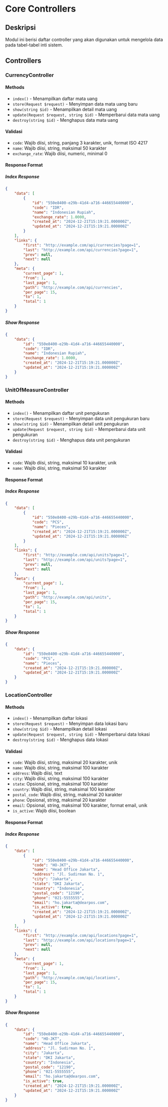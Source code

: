 # Core Controllers

## Deskripsi
Modul ini berisi daftar controller yang akan digunakan untuk mengelola data pada tabel-tabel inti sistem.

## Controllers

### CurrencyController

#### Methods
- `index()` - Menampilkan daftar mata uang
- `store(Request $request)` - Menyimpan data mata uang baru
- `show(string $id)` - Menampilkan detail mata uang
- `update(Request $request, string $id)` - Memperbarui data mata uang
- `destroy(string $id)` - Menghapus data mata uang

#### Validasi
- `code`: Wajib diisi, string, panjang 3 karakter, unik, format ISO 4217
- `name`: Wajib diisi, string, maksimal 50 karakter
- `exchange_rate`: Wajib diisi, numeric, minimal 0

#### Response Format

##### Index Response
```json
{
    "data": [
        {
            "id": "550e8400-e29b-41d4-a716-446655440000",
            "code": "IDR",
            "name": "Indonesian Rupiah",
            "exchange_rate": 1.0000,
            "created_at": "2024-12-21T15:19:21.000000Z",
            "updated_at": "2024-12-21T15:19:21.000000Z"
        }
    ],
    "links": {
        "first": "http://example.com/api/currencies?page=1",
        "last": "http://example.com/api/currencies?page=1",
        "prev": null,
        "next": null
    },
    "meta": {
        "current_page": 1,
        "from": 1,
        "last_page": 1,
        "path": "http://example.com/api/currencies",
        "per_page": 15,
        "to": 1,
        "total": 1
    }
}
```

##### Show Response
```json
{
    "data": {
        "id": "550e8400-e29b-41d4-a716-446655440000",
        "code": "IDR",
        "name": "Indonesian Rupiah",
        "exchange_rate": 1.0000,
        "created_at": "2024-12-21T15:19:21.000000Z",
        "updated_at": "2024-12-21T15:19:21.000000Z"
    }
}
```

### UnitOfMeasureController

#### Methods
- `index()` - Menampilkan daftar unit pengukuran
- `store(Request $request)` - Menyimpan data unit pengukuran baru
- `show(string $id)` - Menampilkan detail unit pengukuran
- `update(Request $request, string $id)` - Memperbarui data unit pengukuran
- `destroy(string $id)` - Menghapus data unit pengukuran

#### Validasi
- `code`: Wajib diisi, string, maksimal 10 karakter, unik
- `name`: Wajib diisi, string, maksimal 50 karakter

#### Response Format

##### Index Response
```json
{
    "data": [
        {
            "id": "550e8400-e29b-41d4-a716-446655440000",
            "code": "PCS",
            "name": "Pieces",
            "created_at": "2024-12-21T15:19:21.000000Z",
            "updated_at": "2024-12-21T15:19:21.000000Z"
        }
    ],
    "links": {
        "first": "http://example.com/api/units?page=1",
        "last": "http://example.com/api/units?page=1",
        "prev": null,
        "next": null
    },
    "meta": {
        "current_page": 1,
        "from": 1,
        "last_page": 1,
        "path": "http://example.com/api/units",
        "per_page": 15,
        "to": 1,
        "total": 1
    }
}
```

##### Show Response
```json
{
    "data": {
        "id": "550e8400-e29b-41d4-a716-446655440000",
        "code": "PCS",
        "name": "Pieces",
        "created_at": "2024-12-21T15:19:21.000000Z",
        "updated_at": "2024-12-21T15:19:21.000000Z"
    }
}
```

### LocationController

#### Methods
- `index()` - Menampilkan daftar lokasi
- `store(Request $request)` - Menyimpan data lokasi baru
- `show(string $id)` - Menampilkan detail lokasi
- `update(Request $request, string $id)` - Memperbarui data lokasi
- `destroy(string $id)` - Menghapus data lokasi

#### Validasi
- `code`: Wajib diisi, string, maksimal 20 karakter, unik
- `name`: Wajib diisi, string, maksimal 100 karakter
- `address`: Wajib diisi, text
- `city`: Wajib diisi, string, maksimal 100 karakter
- `state`: Opsional, string, maksimal 100 karakter
- `country`: Wajib diisi, string, maksimal 100 karakter
- `postal_code`: Wajib diisi, string, maksimal 20 karakter
- `phone`: Opsional, string, maksimal 20 karakter
- `email`: Opsional, string, maksimal 100 karakter, format email, unik
- `is_active`: Wajib diisi, boolean

#### Response Format

##### Index Response
```json
{
    "data": [
        {
            "id": "550e8400-e29b-41d4-a716-446655440000",
            "code": "HO-JKT",
            "name": "Head Office Jakarta",
            "address": "Jl. Sudirman No. 1",
            "city": "Jakarta",
            "state": "DKI Jakarta",
            "country": "Indonesia",
            "postal_code": "12190",
            "phone": "021-5555555",
            "email": "ho.jakarta@dearpos.com",
            "is_active": true,
            "created_at": "2024-12-21T15:19:21.000000Z",
            "updated_at": "2024-12-21T15:19:21.000000Z"
        }
    ],
    "links": {
        "first": "http://example.com/api/locations?page=1",
        "last": "http://example.com/api/locations?page=1",
        "prev": null,
        "next": null
    },
    "meta": {
        "current_page": 1,
        "from": 1,
        "last_page": 1,
        "path": "http://example.com/api/locations",
        "per_page": 15,
        "to": 1,
        "total": 1
    }
}
```

##### Show Response
```json
{
    "data": {
        "id": "550e8400-e29b-41d4-a716-446655440000",
        "code": "HO-JKT",
        "name": "Head Office Jakarta",
        "address": "Jl. Sudirman No. 1",
        "city": "Jakarta",
        "state": "DKI Jakarta",
        "country": "Indonesia",
        "postal_code": "12190",
        "phone": "021-5555555",
        "email": "ho.jakarta@dearpos.com",
        "is_active": true,
        "created_at": "2024-12-21T15:19:21.000000Z",
        "updated_at": "2024-12-21T15:19:21.000000Z"
    }
}
